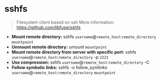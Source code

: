 # sshfs
> Filesystem client based on ssh
> More information: <https://github.com/libfuse/sshfs>
- **Mount remote directory:**
sshfs `username`@`remote_host`:`remote_directory` `mountpoint`
- **Unmount remote directory:**
umount `mountpoint`
- **Mount remote directory from server with specific port:**
sshfs `username`@`remote_host`:`remote_directory` -p `2222`
- **Use compression:**
sshfs `username`@`remote_host`:`remote_directory` -C
- **Follow symbolic links:**
sshfs -o follow_symlinks `username`@`remote_host`:`remote_directory` `mountpoint`
